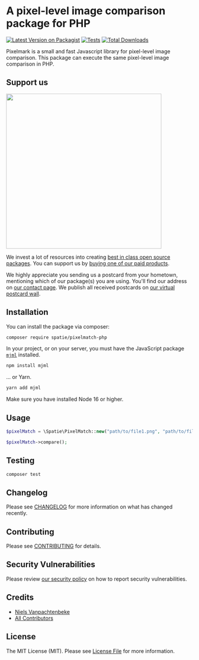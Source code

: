 # A pixel-level image comparison package for PHP

[![Latest Version on Packagist](https://img.shields.io/packagist/v/spatie/pixelmatch-php.svg?style=flat-square)](https://packagist.org/packages/spatie/pixelmatch-php)
[![Tests](https://img.shields.io/github/actions/workflow/status/spatie/pixelmatch-php/run-tests.yml?branch=main&label=tests&style=flat-square)](https://github.com/spatie/pixelmatch-php/actions/workflows/run-tests.yml)
[![Total Downloads](https://img.shields.io/packagist/dt/spatie/pixelmatch-php.svg?style=flat-square)](https://packagist.org/packages/spatie/pixelmatch-php)

Pixelmark is a small and fast Javascript library for pixel-level image comparison.
This package can execute the same pixel-level image comparison in PHP.

## Support us

[<img src="https://github-ads.s3.eu-central-1.amazonaws.com/pixelmatch-php.jpg?t=1" width="419px" />](https://spatie.be/github-ad-click/pixelmatch-php)

We invest a lot of resources into creating [best in class open source packages](https://spatie.be/open-source). You can support us by [buying one of our paid products](https://spatie.be/open-source/support-us).

We highly appreciate you sending us a postcard from your hometown, mentioning which of our package(s) you are using. You'll find our address on [our contact page](https://spatie.be/about-us). We publish all received postcards on [our virtual postcard wall](https://spatie.be/open-source/postcards).

## Installation

You can install the package via composer:

```bash
composer require spatie/pixelmatch-php
```

In your project, or on your server, you must have the JavaScript package [`mjml`](https://github.com/mjmlio/mjml) installed.

```bash
npm install mjml
```

... or Yarn.

```bash
yarn add mjml
```

Make sure you have installed Node 16 or higher.

## Usage

```php
$pixelMatch = \Spatie\PixelMatch::new("path/to/file1.png", "path/to/file2.png");

$pixelMatch->compare();
```

## Testing

```bash
composer test
```

## Changelog

Please see [CHANGELOG](CHANGELOG.md) for more information on what has changed recently.

## Contributing

Please see [CONTRIBUTING](https://github.com/spatie/.github/blob/main/CONTRIBUTING.md) for details.

## Security Vulnerabilities

Please review [our security policy](../../security/policy) on how to report security vulnerabilities.

## Credits

- [Niels Vanpachtenbeke](https://github.com/nielsvanpach)
- [All Contributors](../../contributors)

## License

The MIT License (MIT). Please see [License File](LICENSE.md) for more information.
